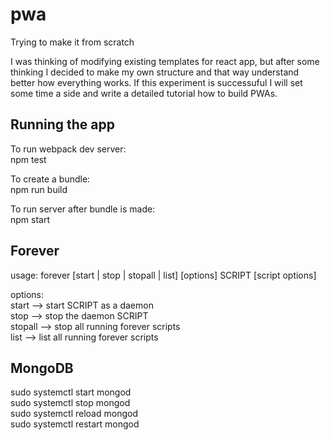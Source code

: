 # pwa
Trying to make it from scratch

I was thinking of modifying existing templates for react app, but after some thinking
 I decided to make my own structure and that way understand better how everything works.
 If this experiment is successuful I will set some time a side and write a detailed tutorial
 how to build PWAs.

## Running the app
To run webpack dev server:   
  npm test

To create a bundle:   
  npm run build

To run server after bundle is made:   
  npm start


## Forever
 usage: forever [start | stop | stopall | list] [options] SCRIPT [script options]    

options:   
  start     -->  start SCRIPT as a daemon    
  stop      -->  stop the daemon SCRIPT    
  stopall   -->  stop all running forever scripts    
  list      -->  list all running forever scripts  


## MongoDB
sudo systemctl start mongod    
sudo systemctl stop mongod      
sudo systemctl reload mongod     
sudo systemctl restart mongod       
